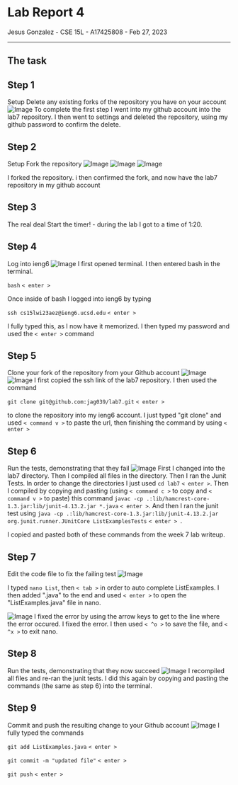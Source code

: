 # Lab Report 4
Jesus Gonzalez - CSE 15L - A17425808 - Feb 27, 2023

---

## The task
## Step 1
Setup Delete any existing forks of the repository you have on your account
![Image](lab4-1.png)
To complete the first step I went into my github account into the lab7 repository. I then went to settings and deleted the repository, using my github password to confirm the delete.
## Step 2
Setup Fork the repository
![Image](lab4-2.png)
![Image](lab4-3.png)
![Image](lab4-4.png)

I forked the repository. i then confirmed the fork, and now have the lab7 repository in my github account
## Step 3
The real deal Start the timer! - during the lab I got to a time of 1:20.
## Step 4
Log into ieng6
![Image](lab4-5.png)
I first opened terminal. I then entered bash in the terminal.

`bash` `< enter >`

Once inside of bash I logged into ieng6 by typing 

`ssh cs15lwi23aez@ieng6.ucsd.edu` `< enter >`

I fully typed this, as I now have it memorized.
I then typed my password and used the `< enter >` command

## Step 5
Clone your fork of the repository from your Github account
![Image](lab4-6.png)
![Image](lab4-7.png)
I first copied the ssh link of the lab7 repository. I then used the command 

`git clone git@github.com:jag039/lab7.git` `< enter >`

to clone the repository into my ieng6 account. I just typed "git clone" and used `< command v >` to paste the url, then finishing the command by using `< enter >`

## Step 6
Run the tests, demonstrating that they fail
![Image](lab4-8.png)
First I changed into the lab7 directory. Then I compiled all files in the directory. Then I ran the Junit Tests. In order to change the directories I just used `cd lab7` `< enter >`. Then I compiled by copying and pasting (using `< command c >` to copy and `< command v >` to paste) this command `javac -cp .:lib/hamcrest-core-1.3.jar:lib/junit-4.13.2.jar *.java` `< enter >`. And then I ran the junit test using `java -cp .:lib/hamcrest-core-1.3.jar:lib/junit-4.13.2.jar org.junit.runner.JUnitCore ListExamplesTests` `< enter > `.

I copied and pasted both of these commands from the week 7 lab writeup.

## Step 7
Edit the code file to fix the failing test
![Image](lab4-9.png)

I typed `nano List`, then `< tab >` in order to auto complete ListExamples. I then added ".java" to the end and used `< enter >` to open the "ListExamples.java" file in nano.

![Image](lab4-10.png)
I fixed the error by using the arrow keys to get to the line where the error occured. I fixed the error. I then used `< ^o >` to save the file, and `< ^x >` to exit nano.
 
## Step 8
Run the tests, demonstrating that they now succeed
![Image](lab4-11.png)
I recompiled all files and re-ran the junit tests. I did this again by copying and pasting the commands (the same as step 6) into the terminal.
 
## Step 9
Commit and push the resulting change to your Github account
![Image](lab4-12.png)
I fully typed the commands
 
`git add ListExamples.java` `< enter >`
 
`git commit -m "updated file"` `< enter >`
 
`git push` `< enter >`

 





